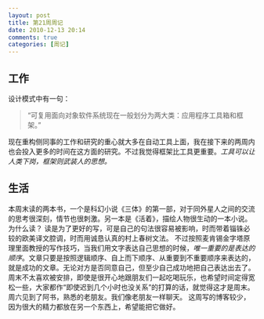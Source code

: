 ```yaml
---
layout: post
title: 第21周周记
date: 2010-12-13 20:14
comments: true
categories: [周记]
---
```

<h2>工作</h2>
设计模式中有一句：
<blockquote>“可复用面向对象软件系统现在一般划分为两大类：应用程序工具箱和框架。”</blockquote>
现在重构侧同事的工作和研究的重心就大多在自动工具上面，我在接下来的两周内也会投入更多的时间在这方面的研究。不过我觉得框架比工具更重要。<em>工具可以让人类下岗，框架则武装人的思想。</em>
<h2>生活</h2>
本周末读的两本书，一个是科幻小说《三体》的第一部，对于同外星人之间的交流的思考很深刻，情节也很刺激。另一本是《活着》，描绘人物很生动的一本小说。
为什么读？
读是为了更好的写，可是自己的句法很容易被影响，时而带着锱铢必较的欧美译文腔调，时而用诚恳认真的村上春树文法。
不过按照麦肯锡金字塔原理里面教授的写作技巧，当我们用文字表达自己思想的时候，<em>唯一重要的是表达的顺序</em>。文章只要是按照逻辑顺序、自上而下顺序、从重要到不重要顺序来表达的，就是成功的文章。无论对方是否同意自己，但至少自己成功地把自己表达出去了。
周末不太喜欢被安排，即使是很开心地跟朋友们一起吃喝玩乐，也希望时间定得宽松一些，大家都作“即使迟到几个小时也没关系”的打算的话，就觉得这才是周末。
周六见到了阿书，熟悉的老朋友。我们像老朋友一样聊天。
这周写的博客较少，因为很大的精力都放在另一个东西上，希望能把它做好。

